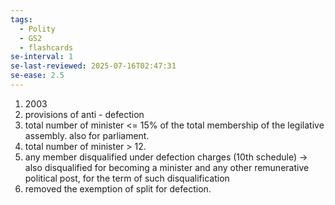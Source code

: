 ```yaml
---
tags:
  - Polity
  - GS2
  - flashcards
se-interval: 1
se-last-reviewed: 2025-07-16T02:47:31
se-ease: 2.5
---
```

1. 2003
2. provisions of anti - defection
3. total number of minister <= 15% of the total membership of the legilative assembly. also for parliament.
4. total number of minister > 12.
5. any member disqualified under defection charges (10th schedule) -> also disqualified for becoming a minister and any other remunerative political post, for the term of such disqualification
6. removed the exemption of split for defection.

